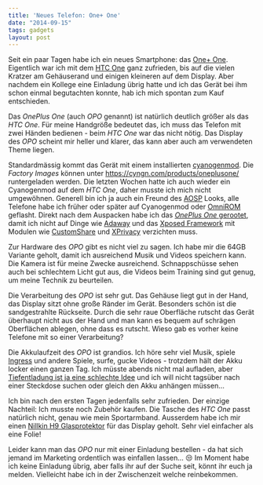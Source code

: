 ```yaml
---
title: 'Neues Telefon: One+ One'
date: "2014-09-15"
tags: gadgets
layout: post
---
```

Seit ein paar Tagen habe ich ein neues Smartphone: das [One+ One][0]. Eigentlich war ich mit dem [HTC One][1] ganz zufrieden, bis auf die vielen Kratzer am Gehäuserand und einigen kleineren auf dem Display. Aber nachdem ein Kollege eine Einladung übrig hatte und ich das Gerät bei ihm schon einmal begutachten konnte, hab ich mich spontan zum Kauf entschieden.

Das *OnePlus One* (auch *OPO* genannt) ist natürlich deutlich größer als das *HTC One*. Für meine Handgröße bedeutet das, ich muss das Telefon mit zwei Händen bedienen - beim *HTC One* war das nicht nötig. Das Display des *OPO* scheint mir heller und klarer, das kann aber auch am verwendeten Theme liegen.

Standardmässig kommt das Gerät mit einem installierten [cyanogenmod][2]. Die *Factory Images* können unter https://cyngn.com/products/oneplusone/ runtergeladen werden. Die letzten Wochen hatte ich auch wieder ein Cyanogenmod auf dem *HTC One*, daher musste ich mich nicht umgewöhnen. Generell bin ich ja auch ein Freund des [AOSP][4] Looks, alle Telefone habe ich früher oder später auf Cyanogenmod oder [OmniROM][5] geflasht. Direkt nach dem Auspacken habe ich das [*OnePlus One* gerootet][13], damit ich nicht auf Dinge wie [Adaway][6] und das [Xposed Framework][7] mit Modulen wie [CustomShare][8] und [XPrivacy][9] verzichten muss.

Zur Hardware des *OPO* gibt es nicht viel zu sagen. Ich habe mir die 64GB Variante geholt, damit ich ausreichend Musik und Videos speichern kann. Die Kamera ist für meine Zwecke ausreichend. Schnappschüsse sehen auch bei schlechtem Licht gut aus, die Videos beim Training sind gut genug, um meine Technik zu beurteilen.

Die Verarbeitung des *OPO* ist sehr gut. Das Gehäuse liegt gut in der Hand, das Display sitzt ohne große Ränder im Gerät. Besonders schön ist die sandgestrahlte Rückseite. Durch die sehr raue Oberfläche rutscht das Gerät überhaupt nicht aus der Hand und man kann es bequem auf schrägen Oberflächen ablegen, ohne dass es rutscht. Wieso gab es vorher keine Telefone mit so einer Verarbeitung?

Die Akkulaufzeit des *OPO* ist grandios. Ich höre sehr viel Musik, spiele [Ingress][10] und andere Spiele, surfe, gucke Videos - trotzdem hält der Akku locker einen ganzen Tag. Ich müsste abends nicht mal aufladen, aber [Tiefentladung ist ja eine schlechte Idee][11] und ich will nicht tagsüber nach einer Steckdose suchen oder gleich den Akku anhängen müssen...

Ich bin nach den ersten Tagen jedenfalls sehr zufrieden. Der einzige Nachteil: Ich musste noch Zubehör kaufen. Die Tasche des *HTC One* passt natürlich nicht, genau wie mein Sportarmband. Ausserdem habe ich mir einen [Nillkin H9 Glasprotektor][12] für das Display geholt. Sehr viel einfacher als eine Folie!

Leider kann man das *OPO* nur mit einer Einladung bestellen - da hat sich jemand im Marketing ordentlich was einfallen lassen... :unamused: Im Moment habe ich keine Einladung übrig, aber falls ihr auf der Suche seit, könnt ihr euch ja melden. Vielleicht habe ich in der Zwischenzeit welche reinbekommen.

[0]: https://oneplus.net
[1]: http://www.htc.com/de/smartphones/htc-one-m8/
[2]: http://www.cyanogenmod.org/
[3]: https://cyngn.com/products/oneplusone/
[4]: http://source.android.com/
[5]: http://omnirom.org/
[6]: http://adaway-apk.com/
[7]: http://repo.xposed.info/
[8]: http://repo.xposed.info/module/de.defim.apk.customshare
[9]: http://repo.xposed.info/module/biz.bokhorst.xprivacy
[10]: https://www.ingress.com/
[11]: http://arstechnica.com/gadgets/2011/02/ask-ars-what-is-the-best-way-to-use-an-li-ion-battery/
[12]: http://www.amazon.de/gp/product/B00L3EO82I/kopisde-21
[13]: https://forums.oneplus.net/threads/guide-oneplus-one-how-to-unlock-bootloader-install-custom-recovery-and-root.64487/

